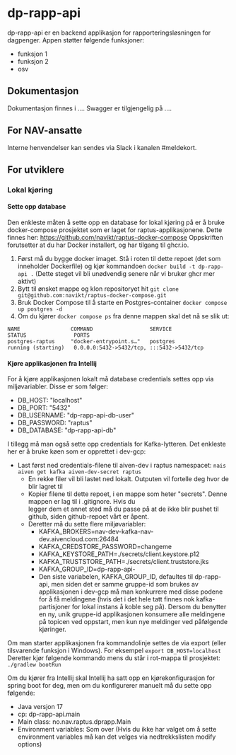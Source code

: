# dp-rapp-api
dp-rapp-api er en backend applikasjon for rapporteringsløsningen for dagpenger.
Appen støtter følgende funksjoner:
* funksjon 1
* funksjon 2
* osv

## Dokumentasjon
Dokumentasjon finnes i ....
Swagger er tilgjengelig på ....

## For NAV-ansatte
Interne henvendelser kan sendes via Slack i kanalen #meldekort.

## For utviklere

### Lokal kjøring

#### Sette opp database
Den enkleste måten å sette opp en database for lokal kjøring på er å bruke docker-compose prosjektet som er laget for 
raptus-applikasjonene. Dette finnes her: https://github.com/navikt/raptus-docker-compose
Oppskriften forutsetter at du har Docker installert, og har tilgang til ghcr.io.
1. Først må du bygge docker imaget. Stå i roten til dette repoet (det som inneholder Dockerfile) og kjør kommandoen
```docker build -t dp-rapp-api .``` (Dette steget vil bli unødvendig senere når vi bruker ghcr mer aktivt)
2. Bytt til ønsket mappe og klon repositoryet hit ```git clone git@github.com:navikt/raptus-docker-compose.git```
3. Bruk Docker Compose til å starte en Postgres-container ```docker compose up postgres -d```
4. Om du kjører ```docker compose ps``` fra denne mappen skal det nå se slik ut:
```
NAME                COMMAND                  SERVICE             STATUS               PORTS
postgres-raptus     "docker-entrypoint.s…"   postgres            running (starting)   0.0.0.0:5432->5432/tcp, :::5432->5432/tcp
```

#### Kjøre applikasjonen fra Intellij
For å kjøre applikasjonen lokalt må database credentials settes opp via miljøvariabler. Disse er som følger:
- DB_HOST: "localhost"
- DB_PORT: "5432"
- DB_USERNAME: "dp-rapp-api-db-user"
- DB_PASSWORD: "raptus"
- DB_DATABASE: "dp-rapp-api-db"

I tillegg må man også sette opp credentials for Kafka-lytteren. Det enkleste her er å bruke køen som er opprettet i dev-gcp:
- Last først ned credentials-filene til aiven-dev i raptus namespacet: `nais aiven get kafka aiven-dev-secret raptus`
    - En rekke filer vil bli lastet ned lokalt. Outputen vil fortelle deg hvor de blir lagret til
    - Kopier filene til dette repoet, i en mappe som heter "secrets". Denne mappen er lag til i .gitignore. Hvis du   
legger dem et annet sted må du passe på at de ikke blir pushet til github, siden github-repoet vårt er åpent.
    - Deretter må du sette flere miljøvariabler:
      - KAFKA_BROKERS=nav-dev-kafka-nav-dev.aivencloud.com:26484
      - KAFKA_CREDSTORE_PASSWORD=changeme
      - KAFKA_KEYSTORE_PATH=./secrets/client.keystore.p12
      - KAFKA_TRUSTSTORE_PATH=./secrets/client.truststore.jks
      - KAFKA_GROUP_ID=dp-rapp-api-<unikt-navn>
      - Den siste variabelen, KAFKA_GROUP_ID, defaultes til dp-rapp-api, men siden det er samme gruppe-id som brukes av 
applikasjonen i dev-gcp må man konkurrere med disse podene for å få meldingene (hvis det i det hele tatt finnes nok 
kafka-partisjoner for lokal instans å koble seg på). Dersom du benytter en ny, unik gruppe-id applikasjonen konsumere 
alle meldingene på topicen ved oppstart, men kun nye meldinger ved påfølgende kjøringer.

Om man starter applikasjonen fra kommandolinje settes de via export (eller tilsvarende funksjon i Windows).
For eksempel ```export DB_HOST=localhost```  
Deretter kjør følgende kommando mens du står i rot-mappa til prosjektet: ```./gradlew bootRun```

Om du kjører fra Intellij skal Intellij ha satt opp en kjørekonfigurasjon for spring boot for deg, men om du 
konfigurerer manuelt må du sette opp følgende:
- Java versjon 17
- cp: dp-rapp-api.main
- Main class: no.nav.raptus.dprapp.Main
- Environment variables: Som over (Hvis du ikke har valget om å sette environment variables må kan det velges via nedtrekkslisten modify options)

